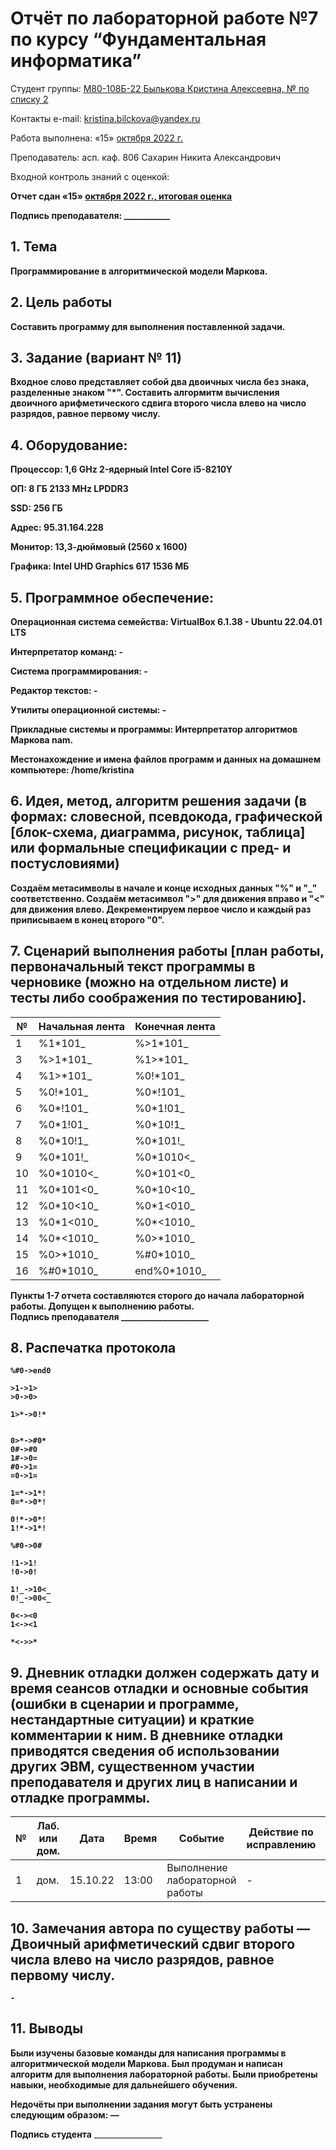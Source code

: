 # Отчёт по лабораторной работе №7 по курсу “Фундаментальная информатика”

</b>Студент группы:</b> <ins>М80-108Б-22 Былькова Кристина Алексеевна, № по списку 2<ins>

</b>Контакты e-mail:</b> <ins>kristina.bilckova@yandex.ru<ins>

</b>Работа выполнена:</b> «15» <ins>октября<ins> <ins>2022<ins> г.

</b>Преподаватель:</b> </ins>асп. каф. 806 Сахарин Никита Александрович</ins>

</b>Входной контроль знаний с оценкой:</b> <ins> </ins>

<b>Отчет сдан<b> «15» <ins>октября<ins> <ins>2022<ins> г., <b>итоговая оценка</b> <ins> </ins>

<b>Подпись преподавателя:</b> ___________


## 1. Тема
Программирование в алгоритмической модели Маркова.
## 2. Цель работы
Составить программу для выполнения поставленной задачи.
## 3. Задание (вариант № 11)
Входное слово представляет собой два двоичных числа без знака, разделенные знаком "*". Составить алгормитм вычисления двоичного арифметического сдвига второго числа влево на число разрядов, равное первому числу.
## 4. Оборудование:
<b>Процессор</b>: 1,6 GHz 2-ядерный Intel Core i5-8210Y

<b>ОП</b>: 8 ГБ 2133 MHz LPDDR3

<b>SSD</b>: 256 ГБ  

<b>Адрес</b>: 95.31.164.228 

<b>Монитор</b>: 13,3-дюймовый (2560 х 1600)

<b>Графика</b>: Intel UHD Graphics 617 1536 МБ

## 5. Программное обеспечение:
<b>Операционная система семейства:</b> VirtualBox 6.1.38 - Ubuntu 22.04.01 LTS

<b>Интерпретатор команд:</b> -

<b>Система программирования:</b> -

<b>Редактор текстов:</b> -

<b>Утилиты операционной системы:</b> -

<b>Прикладные системы и программы:</b> Интерпретатор алгоритмов Маркова nam.

<b>Местонахождение и имена файлов программ и данных на домашнем компьютере:</b> /home/kristina

## 6. Идея, метод, алгоритм решения задачи (в формах: словесной, псевдокода, графической [блок-схема, диаграмма, рисунок, таблица] или формальные спецификации с пред- и постусловиями)
Создаём метасимволы в начале и конце исходных данных "%" и "_" соответственно. Создаём метасимвол ">" для движения вправо и "<" для движения влево. Декрементируем первое число и каждый раз приписываем в конец второго "0".
## 7. Сценарий выполнения работы [план работы, первоначальный текст программы в черновике (можно на отдельном листе) и тесты либо соображения по тестированию].
| № | Начальная лента | Конечная лента |
| ------ | ------ | ------ |
| 1 | %1*101_ | %>1*101_ |
| 3 | %>1*101_ | %1>*101_ |
| 4 | %1>*101_ | %0!*101_ |
| 5 | %0!*101_ | %0*!101_ |
| 6 | %0*!101_ | %0*1!01_ |
| 7 | %0*1!01_ | %0*10!1_ |
| 8 | %0*10!1_ | %0*101!_ |
| 9 | %0*101!_ | %0*1010<_ |
| 10 | %0*1010<_ | %0*101<0_ |
| 11 | %0*101<0_ | %0*10<10_ |
| 12 | %0*10<10_ | %0*1<010_ |
| 13 | %0*1<010_ | %0*<1010_ |
| 14 | %0*<1010_ | %0>*1010_ |
| 15 | %0>*1010_ | %#0*1010_ |
| 16 | %#0*1010_ | end%0*1010_ |

Пункты 1-7 отчета составляются сторого до начала лабораторной работы.
Допущен к выполнению работы.  
Подпись преподавателя _____________________
## 8. Распечатка протокола 

```
%#0->end0

>1->1>
>0->0>

1>*->0!*


0>*->#0*
0#->#0
1#->0=
#0->1=
=0->1=

1=*->1*!
0=*->0*!

0!*->0*!
1!*->1*!

%#0->0#

!1->1!
!0->0!

1!_->10<_
0!_->00<_

0<-><0
1<-><1

*<->>*
```

## 9. Дневник отладки должен содержать дату и время сеансов отладки и основные события (ошибки в сценарии и программе, нестандартные ситуации) и краткие комментарии к ним. В дневнике отладки приводятся сведения об использовании других ЭВМ, существенном участии преподавателя и других лиц в написании и отладке программы.

| № |  Лаб. или дом. | Дата | Время | Событие | Действие по исправлению | Примечание |
| ------ | ------ | ------ | ------ | ------ | ------ | ------ |
| 1 | дом. | 15.10.22 | 13:00 | Выполнение лабораторной работы | - | - |
## 10. Замечания автора по существу работы — Двоичный арифметический сдвиг второго числа влево на число разрядов, равное первому числу.
```
-
```
## 11. Выводы
Были изучены базовые команды для написания программы в алгоритмической модели Маркова. Был продуман и написан алгоритм для выполнения лабораторной работы. Были приобретены навыки, необходимые для дальнейшего обучения.

Недочёты при выполнении задания могут быть устранены следующим образом: —

</b>Подпись студента</b> _________________


